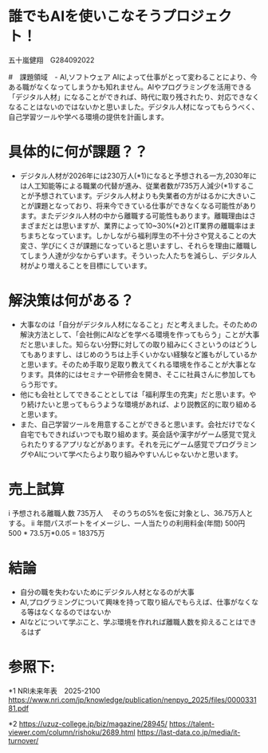 # 誰でもAIを使いこなそうプロジェクト！
五十嵐健翔　G284092022

#　課題領域　- AI,ソフトウェア
AIによって仕事がとって変わることにより、今ある職がなくなってしまうかも知れません。AIやプログラミングを活用できる「デジタル人材」になることができれば、時代に取り残されたり、対応できなくなることはないのではないかと思いました。デジタル人材になってもらうべく、自己学習ツールや学べる環境の提供を計画します。

# 具体的に何が課題？？
- デジタル人材が2026年には230万人(*1)になると予想される一方,2030年には人工知能等による職業の代替が進み、従業者数が735万人減少(*1)することが予想されています。デジタル人材よりも失業者の方がはるかに大きいことが課題となっており、将来今できている仕事ができなくなる可能性があります。またデジタル人材の中から離職する可能性もあります。離職理由はさまざまだとは思いますが、業界によって10~30%(*2)とIT業界の離職率はまちまちとなっています。しかしながら福利厚生の不十分さや覚えることの大変さ、学びにくさが課題になっていると思いますし、それらを理由に離職してしまう人達が少なからずいます。そういった人たちを減らし、デジタル人材がより増えることを目標にしています。

# 解決策は何がある？
- 大事なのは「自分がデジタル人材になること」だと考えました。そのための解決方法として、「会社側にAIなどを学べる環境を作ってもらう」ことが大事だと思いました。知らない分野に対しての取り組みにくさというのはどうしてもありますし、はじめのうちは上手くいかない経験など誰もがしているかと思います。そのため手取り足取り教えてくれる環境を作ることが大事となります。具体的にはセミナーや研修会を開き、そこに社員さんに参加してもらう形です。
- 他にも会社としてできることとしては「福利厚生の充実」だと思います。やり続けたいと思ってもらうような環境があれば、より説教区的に取り組めると思います。
- また、自己学習ツールを用意することができると思います。会社だけでなく自宅でもできればいつでも取り組めます。英会話や漢字がゲーム感覚で覚えられたりするアプリなどがあります。それを元にゲーム感覚でプログラミングやAIについて学べたらより取り組みやすいんじゃないかと思います。

# 売上試算
i 予想される離職人数 735万人　
そのうちの5%を仮に対象とし、36.75万人とする。
ii 年間パスポートをイメージし、一人当たりの利用料金(年間) 500円
500 * 73.5万*0.05 = 18375万 

# 結論
- 自分の職を失わないためにデジタル人材となるのが大事
- AI,プログラミングについて興味を持って取り組んでもらえば、仕事がなくなる等はなくなるのではないか
- AIなどについて学ぶこと、学ぶ環境を作れれば離職人数を抑えることはできるはず

# 参照下:
*1 NRI未来年表　2025-2100 https://www.nri.com/jp/knowledge/publication/nenpyo_2025/files/000033181.pdf

*2  https://uzuz-college.jp/biz/magazine/28945/
    https://talent-viewer.com/column/rishoku/2689.html
    https://last-data.co.jp/media/it-turnover/
